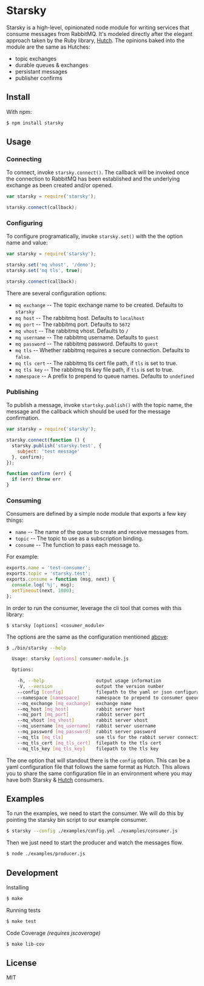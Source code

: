 
# Starsky

Starsky is a high-level, opinionated node module for writing services that consume messages from RabbitMQ. It's modeled directly after the elegant approach taken by the Ruby library, [Hutch](https://github.com/gocardless/hutch). The opinions baked into the module are the same as Hutches:

  - topic exchanges
  - durable queues & exchanges
  - persistant messages
  - publisher confirms

## Install

With npm:

```sh
$ npm install starsky
```

## Usage

### Connecting

To connect, invoke `starsky.connect()`. The callback will be invoked once the connection to RabbitMQ has been established and the underlying exchange as been created and/or opened.

```js
var starsky = require('starsky');

starsky.connect(callback);
```

### Configuring

To configure programatically, invoke `starsky.set()` with the the option name and value:

```js
var starsky = require('starsky');

starsky.set('mq vhost', '/demo');
starsky.set('mq tls', true);

starsky.connect(callback);
```

There are several configuration options:

  - `mq exchange` -- The topic exchange name to be created. Defaults to `starsky`
  - `mq host` -- The rabbitmq host. Defaults to `localhost`
  - `mq port` -- The rabbitmq port. Defaults to `5672`
  - `mq vhost` -- The rabbitmq vhost. Defaults to `/`
  - `mq username` -- The rabbitmq username. Defaults to `guest`
  - `mq password` -- The rabbitmq password. Defaults to `guest`
  - `mq tls` -- Whether rabbitmq requires a secure connection. Defaults to `false`.
  - `mq tls cert` -- The rabbitmq tls cert file path, if `tls` is set to true.
  - `mq tls key` -- The rabbitmq tls key file path, if `tls` is set to true.
  - `namespace` -- A prefix to prepend to queue names. Defaults to `undefined`

### Publishing

To publish a message, invoke `startsky.publish()` with the topic name, the message and the callback which should be used for the message confirmation.

```js
var starsky = require('starsky');

starsky.connect(function () {
  starsky.publish('starsky.test', {
    subject: 'test message'
  }, confirm);
});

function confirm (err) {
  if (err) throw err
}
```

### Consuming

Consumers are defined by a simple node module that exports a few key things:

  - `name` -- The name of the queue to create and receive messages from.
  - `topic` -- The topic to use as a subscription binding.
  - `consume` -- The function to pass each message to.

For example:

```js
exports.name = 'test-consumer';
exports.topic = 'starsky.test';
exports.consume = function (msg, next) {
  console.log('%j', msg);
  setTimeout(next, 1000);
};
```

In order to run the consumer, leverage the cli tool that comes with this library:

```
$ starsky [options] <cosumer_module>
```

The options are the same as the configuration mentioned [above](#configuring):

```sh
$ ./bin/starsky --help

  Usage: starsky [options] consumer-module.js

  Options:

    -h, --help                   output usage information
    -V, --version                output the version number
    --config [config]            filepath to the yaml or json configuration
    --namespace [namespace]      namespace to prepend to consumer queue names
    --mq_exchange [mq_exchange]  exchange name
    --mq_host [mq_host]          rabbit server host
    --mq_port [mq_port]          rabbit server port
    --mq_vhost [mq_vhost]        rabbit server vhost
    --mq_username [mq_username]  rabbit server username
    --mq_password [mq_password]  rabbit server password
    --mq_tls [mq_tls]            use tls for the rabbit server connection
    --mq_tls_cert [mq_tls_cert]  filepath to the tls cert
    --mq_tls_key [mq_tls_key]    filepath to the tls key
```

The one option that will standout there is the `config` option. This can be a yaml configuration file that follows the same format as Hutch. This allows you to share the same configuration file in an environment where you may have both Starsky & [Hutch](https://github.com/gocardless/hutch) consumers.

## Examples

To run the examples, we need to start the consumer. We will do this by pointing the starsky bin script to our example consumer.

```sh
$ starsky --config ./examples/config.yml ./examples/consumer.js
```

Then we just need to start the producer and watch the messages flow.

```sh
$ node ./examples/producer.js
```

## Development

Installing

```sh
$ make
```

Running tests

```sh
$ make test
```

Code Coverage *(requires jscoverage)*

```sh
$ make lib-cov
```

## License

MIT
